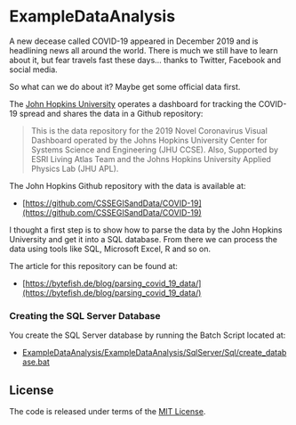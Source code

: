 # ExampleDataAnalysis #

A new decease called COVID-19 appeared in December 2019 and is headlining news all 
around the world. There is much we still have to learn about it, but fear travels fast 
these days... thanks to Twitter, Facebook and social media. 

So what can we do about it? Maybe get some official data first.

The [John Hopkins University] operates a dashboard for tracking the COVID-19 spread and 
shares the data in a Github repository:

> This is the data repository for the 2019 Novel Coronavirus Visual Dashboard operated by 
> the Johns Hopkins University Center for Systems Science and Engineering (JHU CCSE). Also, 
> Supported by ESRI Living Atlas Team and the Johns Hopkins University Applied Physics Lab 
> (JHU APL).

The John Hopkins Github repository with the data is available at:

* [https://github.com/CSSEGISandData/COVID-19](https://github.com/CSSEGISandData/COVID-19)

I thought a first step is to show how to parse the data by the John Hopkins University and 
get it into a SQL database. From there we can process the data using tools like SQL, Microsoft 
Excel, R and so on.

The article for this repository can be found at:

* [https://bytefish.de/blog/parsing_covid_19_data/](https://bytefish.de/blog/parsing_covid_19_data/)

### Creating the SQL Server Database ###

You create the SQL Server database by running the Batch Script located at:

* [ExampleDataAnalysis/ExampleDataAnalysis/SqlServer/Sql/create_database.bat](https://github.com/bytefish/ExampleDataAnalysis/blob/master/ExampleDataAnalysis/ExampleDataAnalysis/SqlServer/Sql/create_database.bat)

## License ##

The code is released under terms of the [MIT License].

[MIT License]: https://opensource.org/licenses/MIT
[John Hopkins University]: [https://systems.jhu.edu/]

